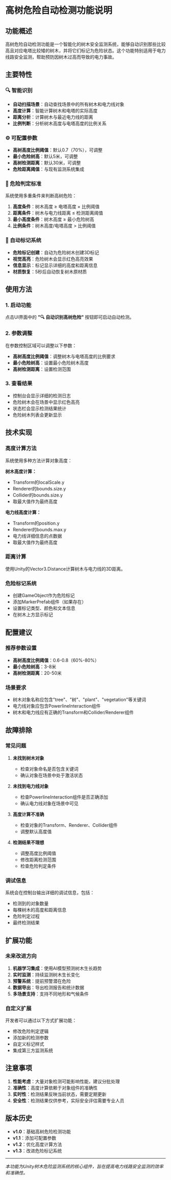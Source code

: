 # 高树危险自动检测功能说明

## 功能概述

高树危险自动检测功能是一个智能化的树木安全监测系统，能够自动识别那些比较高且对应电塔比较矮的树木，并将它们标记为危险状态。这个功能特别适用于电力线路安全监测，帮助预防因树木过高而导致的电力事故。

## 主要特性

### 🔍 智能识别
- **自动扫描场景**：自动查找场景中的所有树木和电力线对象
- **高度计算**：智能计算树木和电塔的实际高度
- **距离分析**：计算树木与最近电力线的距离
- **比例判断**：分析树木高度与电塔高度的比例关系

### ⚙️ 可配置参数
- **高树高度比例阈值**：默认0.7（70%），可调整
- **最小危险树高**：默认5米，可调整
- **高树检测距离**：默认30米，可调整
- **危险距离阈值**：与现有监测系统集成

### 🎯 危险判定标准
系统使用多重条件来判断高树危险：

1. **高度条件**：树木高度 ≥ 电塔高度 × 比例阈值
2. **距离条件**：树木与电力线距离 ≤ 检测距离阈值
3. **最小高度条件**：树木高度 ≥ 最小危险树高
4. **比例条件**：树木高度/电塔高度 > 比例阈值

### 🚨 自动标记系统
- **危险标记创建**：自动为危险树木创建3D标记
- **视觉高亮**：危险树木会显示红色高亮效果
- **信息显示**：标记显示详细的高度和距离信息
- **材质恢复**：5秒后自动恢复树木原材质

## 使用方法

### 1. 启动功能
点击UI界面中的 **"🔍 自动识别高树危险"** 按钮即可启动自动检测。

### 2. 参数调整
在参数控制区域可以调整以下参数：
- **高树高度比例阈值**：调整树木与电塔高度的比例要求
- **最小危险树高**：设置最小危险树木高度
- **高树检测距离**：设置检测范围

### 3. 查看结果
- 控制台会显示详细的检测日志
- 危险树木会在场景中显示红色高亮
- 状态栏会显示检测结果统计
- 危险树木列表会更新显示

## 技术实现

### 高度计算方法
系统使用多种方法计算对象高度：

**树木高度计算：**
- Transform的localScale.y
- Renderer的bounds.size.y
- Collider的bounds.size.y
- 取最大值作为最终高度

**电力线高度计算：**
- Transform的position.y
- Renderer的bounds.max.y
- 电力线详细信息的点数据
- 取最大值作为最终高度

### 距离计算
使用Unity的Vector3.Distance计算树木与电力线的3D距离。

### 危险标记系统
- 创建GameObject作为危险标记
- 添加MarkerPrefab组件（如果存在）
- 设置标记类型、颜色和文本信息
- 在树木上方显示标记

## 配置建议

### 推荐参数设置
- **高树高度比例阈值**：0.6-0.8（60%-80%）
- **最小危险树高**：3-8米
- **高树检测距离**：20-50米

### 场景要求
- 树木对象名称应包含"tree"、"树"、"plant"、"vegetation"等关键词
- 电力线对象应包含PowerlineInteraction组件
- 树木和电力线应有正确的Transform和Collider/Renderer组件

## 故障排除

### 常见问题
1. **未找到树木对象**
   - 检查对象命名是否包含关键词
   - 确认对象在场景中处于激活状态

2. **未找到电力线对象**
   - 检查PowerlineInteraction组件是否正确添加
   - 确认电力线对象在场景中可见

3. **高度计算不准确**
   - 检查对象的Transform、Renderer、Collider组件
   - 调整默认高度值

4. **检测结果不理想**
   - 调整高度比例阈值
   - 修改距离检测范围
   - 检查危险判定条件

### 调试信息
系统会在控制台输出详细的调试信息，包括：
- 检测到的对象数量
- 每棵树木的高度和距离信息
- 危险判定过程
- 最终检测结果

## 扩展功能

### 未来改进方向
1. **机器学习集成**：使用AI模型预测树木生长趋势
2. **实时监测**：持续监测树木生长变化
3. **预警系统**：提前预警潜在危险
4. **数据导出**：导出检测报告和统计数据
5. **多场景支持**：支持不同地形和气候条件

### 自定义扩展
开发者可以通过以下方式扩展功能：
- 修改危险判定逻辑
- 添加新的检测参数
- 自定义标记样式
- 集成第三方监测系统

## 注意事项

1. **性能考虑**：大量对象检测可能影响性能，建议分批处理
2. **准确性**：高度计算依赖于对象组件的准确性
3. **实时性**：检测结果反映当前状态，需要定期更新
4. **安全性**：检测结果仅供参考，实际安全评估需要专业人员

## 版本历史

- **v1.0**：基础高树危险检测功能
- **v1.1**：添加可配置参数
- **v1.2**：优化高度计算方法
- **v1.3**：改进危险标记系统

---

*本功能为Unity树木危险监测系统的核心组件，旨在提高电力线路安全监测的效率和准确性。*
